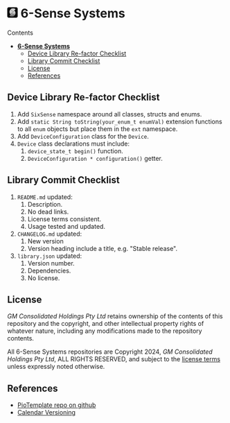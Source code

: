 # [![Github Repo](https://github.com/6SenseSystems/.github/blob/main/.img/LOGO_24.png)](https://github.com/6SenseSystems)  **6-Sense Systems**


Contents
- [  **6-Sense Systems**](#--6-sense-systems)
  - [Device Library Re-factor Checklist](#device-library-re-factor-checklist)
  - [Library Commit Checklist](#library-commit-checklist)
  - [License](#license)
  - [References](#references)

## Device Library Re-factor Checklist

  1. Add `SixSense` namespace around all classes, structs and enums.
  2. Add `static String toString(your_enum_t enumVal)` extension functions to all `enum` objects but place them in the `ext` namespace.
  3. Add `DeviceConfiguration` class for the `Device`.
  4. `Device` class declarations must include:
     1. `device_state_t begin()` function.
     2. `DeviceConfiguration * configuration()` getter.

## Library Commit Checklist

  1. `README.md` updated:
     1. Description.
     2. No dead links.
     3. License terms consistent.
     4. Usage tested and updated.
  2. `CHANGELOG.md` updated:
     1. New version 
     2. Version heading include a title, e.g. "Stable release".
  3. `library.json` updated:
     1. Version number.
     2. Dependencies.
     3. No license.

## License

*GM Consolidated Holdings Pty Ltd* retains ownership of the contents of this repository and the copyright, and other intellectual property rights of whatever nature, including any modifications made to the repository contents.

All 6-Sense Systems repositories are Copyright 2024, *GM Consolidated Holdings Pty Ltd*, ALL RIGHTS RESERVED, and subject to the [license terms](https://github.com/6SenseSystems/.github/blob/main/profile/LICENSE.md) unless expressly noted otherwise.
 

## References
* [PioTemplate repo on github](https://github.com/6SenseSystems/PioTemplate)
* [Calendar Versioning](https://calver.org/)


